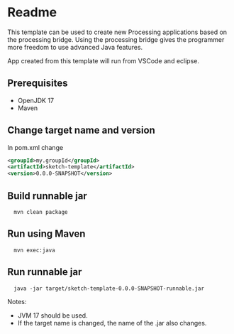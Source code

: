 # Readme

This template can be used to create new Processing applications based
on the processing bridge. Using the processing bridge gives the programmer
more freedom to use advanced Java features.

App created from this template will run from VSCode and eclipse.

## Prerequisites

- OpenJDK 17
- Maven

## Change target name and version

In pom.xml change

  ```xml
  <groupId>my.groupId</groupId>
  <artifactId>sketch-template</artifactId>
  <version>0.0.0-SNAPSHOT</version>
  ```

## Build runnable jar

  ```shell
    mvn clean package
  ```

## Run using Maven

  ```shell
    mvn exec:java
  ```

## Run runnable jar

  ```shell
    java -jar target/sketch-template-0.0.0-SNAPSHOT-runnable.jar
  ```

Notes:

- JVM 17 should be used.
- If the target name is changed, the name of the .jar also changes.
